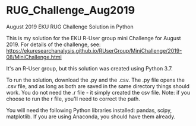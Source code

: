 # RUG_Challenge_Aug2019
August 2019 EKU RUG Challenge Solution in Python

This is my solution for the EKU R-User group mini Challenge for August 2019. For details of the challenge, see: https://ekuresearchanalysis.github.io/RUserGroup/MiniChallenge/2019-08/MiniChallenge.html

It's an R-User group, but this solution was created using Python 3.7.

To run the solution, download the .py and the .csv. The .py file opens the .csv file, and as long as both are saved in the same directory things should work.
You do not need the .r file - it simply created the csv file. Note: if you choose to run the r file, you'll need to correct the path.

You will need the following Python libraries installed: pandas, scipy, matplotlib. If you are using Anaconda, you should have them already.
